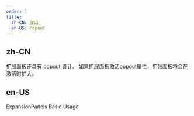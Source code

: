 ```yaml
---
order: 1
title:
  zh-CN: 弹出
  en-US: Popout
---
```


## zh-CN

扩展面板还具有 popout 设计。 如果扩展面板激活popout属性，扩张面板将会在激活时扩大。

## en-US

ExpansionPanels Basic Usage